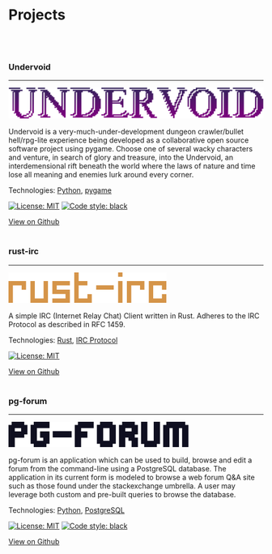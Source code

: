 # Projects  
<br/><br/>

### Undervoid
---
![undervoidtitle](assets/img/undervoidtitle.png)

Undervoid is a very-much-under-development dungeon crawler/bullet hell/rpg-lite experience being developed as a collaborative open source software project using pygame. Choose one of several wacky characters and venture, in search of glory and treasure, into the Undervoid, an interdemensional rift beneath the world where the laws of nature and time lose all meaning and enemies lurk around every corner. 

Technologies: [Python](https://www.python.org/), [pygame](https://www.pygame.org)  

[![License: MIT](https://img.shields.io/badge/License-MIT-yellow.svg)](https://opensource.org/licenses/MIT)
[![Code style: black](https://img.shields.io/badge/code%20style-black-000000.svg)](https://github.com/psf/black)

[View on Github](https://github.com/mgear2/undervoid)
<br/><br/>

### rust-irc
---
![rustirctitle](assets/img/rust-irc_title_default.png)

A simple IRC (Internet Relay Chat) Client written in Rust. Adheres to the IRC Protocol as described in RFC 1459. 

Technologies: [Rust](https://www.rust-lang.org/), [IRC Protocol](https://tools.ietf.org/html/rfc1459)  

[![License: MIT](https://img.shields.io/badge/License-MIT-yellow.svg)](https://opensource.org/licenses/MIT)

[View on Github](https://github.com/mgear2/rust-irc)
<br/><br/>

### pg-forum
---
![pgforumtitle](assets/img/pg-forum_title.png)

pg-forum is an application which can be used to build, browse and edit a forum from the command-line using a PostgreSQL database. The application in its current form is modeled to browse a web forum Q&A site such as those found under the stackexchange umbrella. A user may leverage both custom and pre-built queries to browse the database.

Technologies: [Python](https://www.python.org/), [PostgreSQL](https://www.postgresql.org/)  

[![License: MIT](https://img.shields.io/badge/License-MIT-yellow.svg)](https://opensource.org/licenses/MIT)
[![Code style: black](https://img.shields.io/badge/code%20style-black-000000.svg)](https://github.com/psf/black)

[View on Github](https://github.com/mgear2/pg-forum)
<br/><br/>
